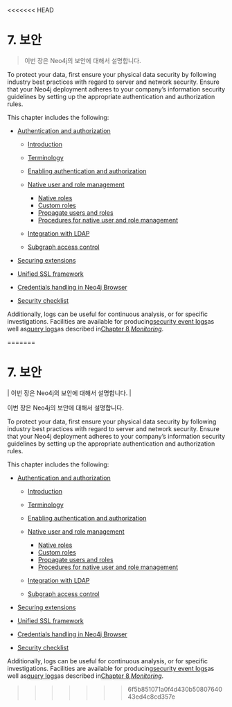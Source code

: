 <<<<<<< HEAD
# 7. 보안

>   이번 장은 Neo4j의 보안에 대해서 설명합니다.



To protect your data, first ensure your physical data security by following industry best practices with regard to server and network security. Ensure that your Neo4j deployment adheres to your company’s information security guidelines by setting up the appropriate authentication and authorization rules.

This chapter includes the following:

* [Authentication and authorization](https://neo4j.com/docs/operations-manual/3.3/security/authentication-authorization/)

  * [Introduction](https://neo4j.com/docs/operations-manual/3.3/security/authentication-authorization/introduction/)
  * [Terminology](https://neo4j.com/docs/operations-manual/3.3/security/authentication-authorization/terminology/)
  * [Enabling authentication and authorization](https://neo4j.com/docs/operations-manual/3.3/security/authentication-authorization/enable/)
  * [Native user and role management](https://neo4j.com/docs/operations-manual/3.3/security/authentication-authorization/native-user-role-management/)

    * [Native roles](https://neo4j.com/docs/operations-manual/3.3/security/authentication-authorization/native-user-role-management/native-roles/)
    * [Custom roles](https://neo4j.com/docs/operations-manual/3.3/security/authentication-authorization/native-user-role-management/custom-roles/)
    * [Propagate users and roles](https://neo4j.com/docs/operations-manual/3.3/security/authentication-authorization/native-user-role-management/propagate-users-and-roles/)
    * [Procedures for native user and role management](https://neo4j.com/docs/operations-manual/3.3/security/authentication-authorization/native-user-role-management/procedures/)

  * [Integration with LDAP](https://neo4j.com/docs/operations-manual/3.3/security/authentication-authorization/ldap-integration/)

  * [Subgraph access control](https://neo4j.com/docs/operations-manual/3.3/security/authentication-authorization/subgraph-access-control/)

* [Securing extensions](https://neo4j.com/docs/operations-manual/3.3/security/securing-extensions/)

* [Unified SSL framework](https://neo4j.com/docs/operations-manual/3.3/security/ssl-framework/)
* [Credentials handling in Neo4j Browser](https://neo4j.com/docs/operations-manual/3.3/security/browser/)
* [Security checklist](https://neo4j.com/docs/operations-manual/3.3/security/checklist/)

Additionally, logs can be useful for continuous analysis, or for specific investigations. Facilities are available for producing[security event logs](https://neo4j.com/docs/operations-manual/3.3/monitoring/logging/security-events-logging/)as well as[query logs](https://neo4j.com/docs/operations-manual/3.3/monitoring/logging/query-logging/)as described in[Chapter 8,_Monitoring_](https://neo4j.com/docs/operations-manual/3.3/monitoring/).

=======
# 7. 보안

| 이번 장은 Neo4j의 보안에 대해서 설명합니다. |


이번 장은 Neo4j의 보안에 대해서 설명합니다.

To protect your data, first ensure your physical data security by following industry best practices with regard to server and network security. Ensure that your Neo4j deployment adheres to your company’s information security guidelines by setting up the appropriate authentication and authorization rules.

This chapter includes the following:

* [Authentication and authorization](https://neo4j.com/docs/operations-manual/3.3/security/authentication-authorization/)

  * [Introduction](https://neo4j.com/docs/operations-manual/3.3/security/authentication-authorization/introduction/)
  * [Terminology](https://neo4j.com/docs/operations-manual/3.3/security/authentication-authorization/terminology/)
  * [Enabling authentication and authorization](https://neo4j.com/docs/operations-manual/3.3/security/authentication-authorization/enable/)
  * [Native user and role management](https://neo4j.com/docs/operations-manual/3.3/security/authentication-authorization/native-user-role-management/)

    * [Native roles](https://neo4j.com/docs/operations-manual/3.3/security/authentication-authorization/native-user-role-management/native-roles/)
    * [Custom roles](https://neo4j.com/docs/operations-manual/3.3/security/authentication-authorization/native-user-role-management/custom-roles/)
    * [Propagate users and roles](https://neo4j.com/docs/operations-manual/3.3/security/authentication-authorization/native-user-role-management/propagate-users-and-roles/)
    * [Procedures for native user and role management](https://neo4j.com/docs/operations-manual/3.3/security/authentication-authorization/native-user-role-management/procedures/)

  * [Integration with LDAP](https://neo4j.com/docs/operations-manual/3.3/security/authentication-authorization/ldap-integration/)

  * [Subgraph access control](https://neo4j.com/docs/operations-manual/3.3/security/authentication-authorization/subgraph-access-control/)

* [Securing extensions](https://neo4j.com/docs/operations-manual/3.3/security/securing-extensions/)

* [Unified SSL framework](https://neo4j.com/docs/operations-manual/3.3/security/ssl-framework/)
* [Credentials handling in Neo4j Browser](https://neo4j.com/docs/operations-manual/3.3/security/browser/)
* [Security checklist](https://neo4j.com/docs/operations-manual/3.3/security/checklist/)

Additionally, logs can be useful for continuous analysis, or for specific investigations. Facilities are available for producing[security event logs](https://neo4j.com/docs/operations-manual/3.3/monitoring/logging/security-events-logging/)as well as[query logs](https://neo4j.com/docs/operations-manual/3.3/monitoring/logging/query-logging/)as described in[Chapter 8,_Monitoring_](https://neo4j.com/docs/operations-manual/3.3/monitoring/).

>>>>>>> 6f5b851071a0f4d430b5080764043ed4c8cd357e
